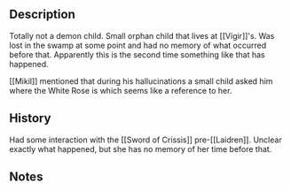 ## Description
Totally not a demon child. Small orphan child that lives at [[Vigir]]'s. Was lost in the swamp at some point and had no memory of what occurred before that. Apparently this is the second time something like that has happened.

[[Mikil]] mentioned that during his hallucinations a small child asked him where the White Rose is which seems like a reference to her.

## History
Had some interaction with the [[Sword of Crissis]] pre-[[Laidren]]. Unclear exactly what happened, but she has no memory of her time before that.

## Notes
